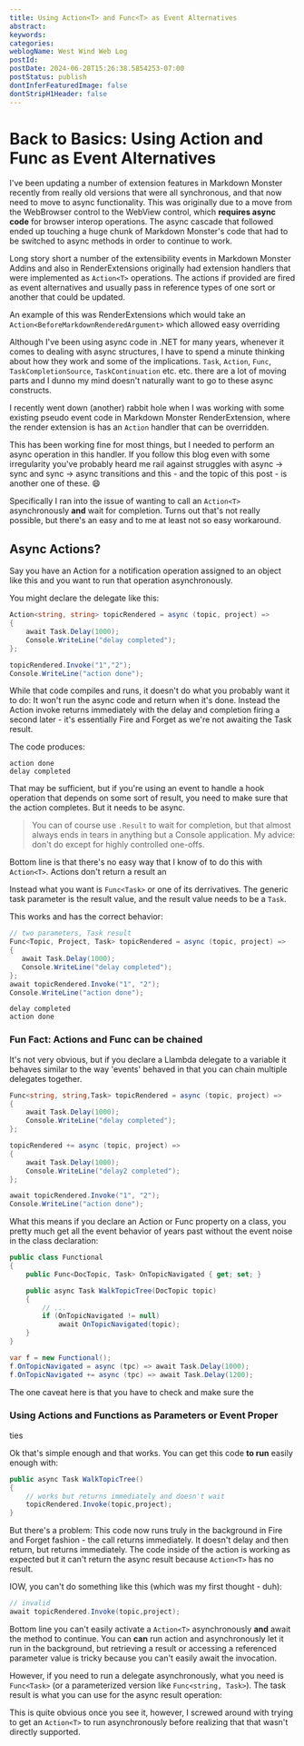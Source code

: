 ```yaml
---
title: Using Action<T> and Func<T> as Event Alternatives
abstract: 
keywords: 
categories: 
weblogName: West Wind Web Log
postId: 
postDate: 2024-06-28T15:26:38.5854253-07:00
postStatus: publish
dontInferFeaturedImage: false
dontStripH1Header: false
---
```

# Back to Basics: Using Action<T> and Func<T> as Event Alternatives
I've been updating a number of extension features in Markdown Monster recently from really old versions that were all synchronous, and that now need to move to async functionality. This was originally due to a move from the WebBrowser control to the WebView control, which **requires async code** for browser interop operations. The async cascade that followed ended up touching a huge chunk of Markdown Monster's code that had to be switched to async methods in order to continue to work.

Long story short a number of the extensibility events in Markdown Monster Addins and also in RenderExtensions originally had extension handlers that were implemented as `Action<T>` operations. The actions if provided are fired as event alternatives and usually pass in reference types of one sort or another that could be updated.

An example of this was RenderExtensions which would take an `Action<BeforeMarkdownRenderedArgument>` which allowed easy overriding


Although I've been using async code in .NET for many years, whenever it comes to dealing with async structures, I have to spend a minute thinking about how they work and some of the implications. `Task`, `Action`, `Func`, `TaskCompletionSource`, `TaskContinuation` etc. etc. there are a lot of moving parts and I dunno my mind doesn't naturally want to go to these async constructs.

I recently went down (another) rabbit hole when I was working with some existing pseudo event code in Markdown Monster RenderExtension, where the render extension is has an `Action` handler that can be overridden.

This has been working fine for most things, but I needed to perform an async operation in this handler. If you follow this blog even with some irregularity you've probably heard me rail against struggles with async -> sync and sync -> async transitions and this - and the topic of this post - is another one of these. :smile:

Specifically I ran into the issue of wanting to call an `Action<T>` asynchronously **and** wait for completion. Turns out that's not really possible, but there's an easy and to me at least not so easy workaround.

## Async Actions?
Say you have an Action for a notification operation assigned to an object like this and you want to run that operation asynchronously.

You might declare the delegate like this:

```cs
Action<string, string> topicRendered = async (topic, project) =>
{
	await Task.Delay(1000);
	Console.WriteLine("delay completed");
};

topicRendered.Invoke("1","2");
Console.WriteLine("action done");	
```

While that code compiles and runs, it doesn't do what you probably want it to do: It won't run the async code and return when it's done. Instead the Action invoke returns immediately with the delay and completion firing a second later - it's essentially Fire and Forget as we're not awaiting the Task result.

The code produces:

```
action done
delay completed
```

That may be sufficient, but if you're using an event to handle a hook operation that depends on some sort of result, you need to make sure that the action completes. But it needs to be async.

> You can of course use `.Result` to wait for completion, but that almost always ends in tears in anything but a Console application. My advice: don't do except for highly controlled one-offs.

Bottom line is that there's no easy way that I know of to do this with `Action<T>`. Actions don't return a result an

Instead what you want is `Func<Task>` or one of its derrivatives. The generic task parameter is the result value, and the result value needs to be a `Task`.

This works and has the correct behavior:

```csharp
// two parameters, Task result
Func<Topic, Project, Task> topicRendered = async (topic, project) =>
{
   await Task.Delay(1000);
   Console.WriteLine("delay completed");
};
await topicRendered.Invoke("1", "2");
Console.WriteLine("action done");
```

```
delay completed
action done
```

### Fun Fact: Actions and Func can be chained
It's not very obvious, but if you declare a Llambda delegate to a variable it behaves similar to the way 'events' behaved in that you can chain multiple delegates together.

```cs
Func<string, string,Task> topicRendered = async (topic, project) =>
{
	await Task.Delay(1000);
	Console.WriteLine("delay completed");
};

topicRendered += async (topic, project) =>
{
	await Task.Delay(1000);
	Console.WriteLine("delay2 completed");
};

await topicRendered.Invoke("1", "2");
Console.WriteLine("action done");
```	

What this means if you declare an Action or Func property on a class, you pretty much get all the event behavior of years past without the event noise in the class declaration:

```cs
public class Functional 
{
    public Func<DocTopic, Task> OnTopicNavigated { get; set; }

    public async Task WalkTopicTree(DocTopic topic) 
    {
        // ...
        if (OnTopicNavigated != null)
            await OnTopicNavigated(topic);
    }
}

var f = new Functional();
f.OnTopicNavigated = async (tpc) => await Task.Delay(1000); 
f.OnTopicNavigated += async (tpc) => await Task.Delay(1200); 
```

The one caveat here is that you have to check and make sure the 

### Using Actions and Functions as Parameters or Event Proper
ties



Ok that's simple enough and that works. You can get this code **to run** easily enough with:

```cs
public async Task WalkTopicTree() 
{
    // works but returns immediately and doesn't wait
    topicRendered.Invoke(topic,project);
}
```

But there's a problem: This code now runs truly in the background in Fire and Forget fashion - the call returns immediately. It doesn't delay and then return, but returns immediately. The code inside of the action is working as expected but it can't return the async result because `Action<T>` has no result.

IOW, you can't do something like this (which was my first thought - duh):

```cs
// invalid
await topicRendered.Invoke(topic,project);
```



Bottom line you can't easily activate a `Action<T>` asynchronously **and** await the method to continue. You can **can** run action and asynchronously let it run in the background, but retrieving a result or accessing a referenced parameter value is tricky because you can't easily await the invocation.

However, if you need to run a delegate asynchronously, what you need is `Func<Task>` (or a parameterized version like `Func<string, Task>`). The task result is what you can use for the async result operation:


This is quite obvious once you see it, however, I screwed around with trying to get an `Action<T>` to run asynchronously before realizing that that wasn't directly supported.


```

```





